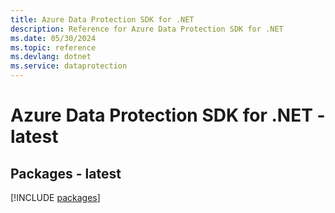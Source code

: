 ```yaml
---
title: Azure Data Protection SDK for .NET
description: Reference for Azure Data Protection SDK for .NET
ms.date: 05/30/2024
ms.topic: reference
ms.devlang: dotnet
ms.service: dataprotection
---
```

# Azure Data Protection SDK for .NET - latest
## Packages - latest
[!INCLUDE [packages](data-protection-index.md)]